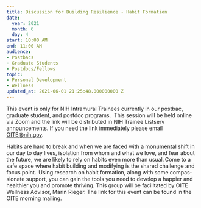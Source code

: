 ```yaml
---
title: Discussion for Building Resilience - Habit Formation
date:
  year: 2021
  month: 6
  day: 4
start: 10:00 AM
end: 11:00 AM
audience:
- Postbacs
- Graduate Students
- Postdocs/Fellows
topic:
- Personal Development
- Wellness
updated_at: 2021-06-01 21:25:48.000000000 Z
---
```

This event is only for NIH Intramural Trainees currently in our postbac,
graduate student, and postdoc programs.  This session will be held
online via Zoom and the link will be distributed in NIH Trainee Listserv
announcements. If you need the link immediately please email
OITE@nih.gov. 

<span class="TextRun SCXW187502204 BCX0" lang="EN-US" xml:lang="EN-US"
data-contrast="none"><span class="NormalTextRun SCXW187502204
BCX0">Habits are hard to break and when we are faced with a monumental
shift in our day to day lives, isolation from whom and what we love, and
fear about the future, we are likely to rely on habits even more than
usual. </span></span><span class="TextRun SCXW187502204 BCX0"
lang="EN-US" xml:lang="EN-US" data-contrast="none"><span
class="NormalTextRun SCXW187502204 BCX0"
data-ccp-charstyle="normaltextrun">Come to a safe space where habit
building and modifying is the shared challenge and focus point.  Using
research on habit </span></span><span class="TextRun SCXW187502204 BCX0"
lang="EN-US" xml:lang="EN-US" data-contrast="none"><span
class="NormalTextRun SCXW187502204 BCX0"
data-ccp-charstyle="normaltextrun">formation</span></span><span
class="TextRun SCXW187502204 BCX0" lang="EN-US" xml:lang="EN-US"
data-contrast="none"><span class="NormalTextRun SCXW187502204 BCX0"
data-ccp-charstyle="normaltextrun">, along with some compassionate
support, you can gain the tools you need to develop a happier and
healthier you and </span></span><span class="TextRun SCXW187502204 BCX0"
lang="EN-US" xml:lang="EN-US" data-contrast="none"><span
class="NormalTextRun SCXW187502204 BCX0"
data-ccp-charstyle="normaltextrun">promote thriving.</span></span><span
class="EOP SCXW187502204 BCX0" data-ccp-props="{}"> This group will be
facilitated by OITE Wellness Advisor, Marin Rieger. The link for this
event can be found in the OITE morning mailing.</span>

